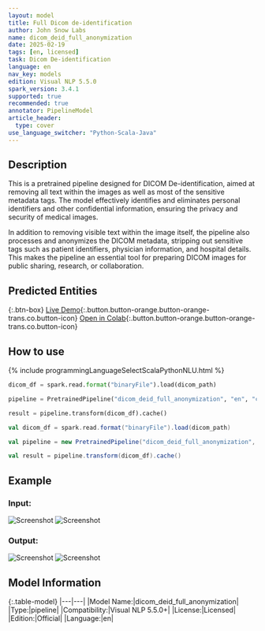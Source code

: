 ```yaml
---
layout: model
title: Full Dicom de-identification 
author: John Snow Labs
name: dicom_deid_full_anonymization
date: 2025-02-19
tags: [en, licensed]
task: Dicom De-identification
language: en
nav_key: models
edition: Visual NLP 5.5.0
spark_version: 3.4.1
supported: true
recommended: true
annotator: PipelineModel
article_header:
  type: cover
use_language_switcher: "Python-Scala-Java"
---
```


## Description

This is a pretrained pipeline designed for DICOM De-identification, aimed at removing all text within the images as well as most of the sensitive metadata tags. The model effectively identifies and eliminates personal identifiers and other confidential information, ensuring the privacy and security of medical images.

In addition to removing visible text within the image itself, the pipeline also processes and anonymizes the DICOM metadata, stripping out sensitive tags such as patient identifiers, physician information, and hospital details. This makes the pipeline an essential tool for preparing DICOM images for public sharing, research, or collaboration.


## Predicted Entities

{:.btn-box}
[Live Demo](https://demo.johnsnowlabs.com/ocr/PP_DICOM_DEID/){:.button.button-orange.button-orange-trans.co.button-icon}
[Open in Colab](https://github.com/JohnSnowLabs/visual-nlp-workshop/blob/master/jupyter/Dicom/SparkOcrDicomPretrainedPipelines.ipynb){:.button.button-orange.button-orange-trans.co.button-icon}
<!-- [Download](https://s3.amazonaws.com/auxdata.johnsnowlabs.com/clinical/ocr/dicom_deid_full_anonymization_en_5.5.0_3.0_1737198071000.zip){:.button.button-orange.button-orange-trans.arr.button-icon} -->


## How to use

<div class="tabs-box" markdown="1">
{% include programmingLanguageSelectScalaPythonNLU.html %}

```python
dicom_df = spark.read.format("binaryFile").load(dicom_path)

pipeline = PretrainedPipeline("dicom_deid_full_anonymization", "en", "clinical/ocr")

result = pipeline.transform(dicom_df).cache()
```
```scala
val dicom_df = spark.read.format("binaryFile").load(dicom_path)

val pipeline = new PretrainedPipeline("dicom_deid_full_anonymization", "en", "clinical/ocr")

val result = pipeline.transform(dicom_df).cache()
```
</div>

## Example

### Input:
![Screenshot](/assets/images/examples_ocr/pp_deid_metadata.png)
![Screenshot](/assets/images/examples_ocr/pp_deid_image.png)

### Output:
![Screenshot](/assets/images/examples_ocr/pp2_metadata.png)
![Screenshot](/assets/images/examples_ocr/pp2_deid.png)

## Model Information

{:.table-model}
|---|---|
|Model Name:|dicom_deid_full_anonymization|
|Type:|pipeline|
|Compatibility:|Visual NLP 5.5.0+|
|License:|Licensed|
|Edition:|Official|
|Language:|en|



